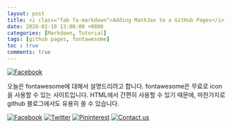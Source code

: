 ```yaml
---
layout: post
title: <i class="fab fa-markdown">Adding MathJax to a GitHub Pages</i>
date: 2020-02-18 13:08:00 +0800
categories: [Markdown, Tutorial]
tags: [github pages, fontawesome]
toc : true
comments: true
---
```

<a href="http://fontawesome.io/icon/address-book/" target="blank"><img src="img/facebook.png" alt="Facebook"></a>

오늘은 fontawesome에 대해서 설명드리려고 합니다.
fontawesome은 무료로 icon을 사용할 수 있는 사이트입니다.
HTML에서 간편히 사용할 수 있기 때문에, 마찬가지로 github 블로그에서도 유용히 쓸 수 있습니다.

<div class="grid_5" id="social_icons">
	<a href="http://fontawesome.io/icon/address-book/" target="blank"><img src="img/facebook.png" alt="Facebook"></a>
	<a href="http://www.twitter.com/print3dexpert" target="blank"><img src="img/twitter.png" alt="Twitter"></a>
	<a href="http://pinterest.com/print3dexpert" target="blank"><img src="img/pinterest.png" alt="Pininterest"></a>
	<a href="#"><img src="img/email.png" title="Click to contact us" alt="Contact us"></a>

  </div>

